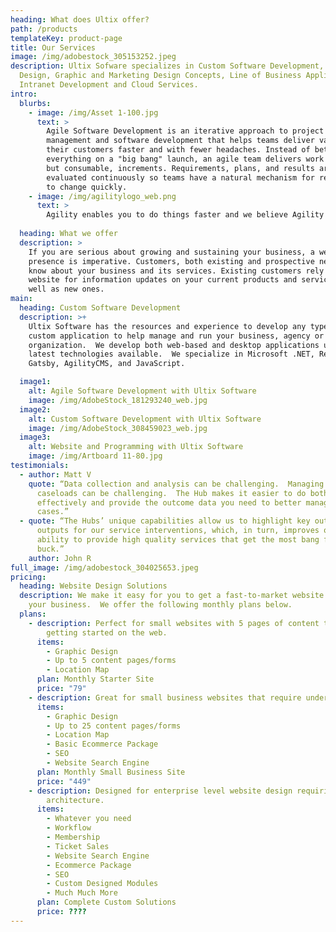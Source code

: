 ```yaml
---
heading: What does Ultix offer?
path: /products
templateKey: product-page
title: Our Services
image: /img/adobestock_305153252.jpeg
description: Ultix Sofware specializes in Custom Software Development, Website
  Design, Graphic and Marketing Design Concepts, Line of Business Applications,
  Intranet Development and Cloud Services.
intro:
  blurbs:
    - image: /img/Asset 1-100.jpg
      text: >
        Agile Software Development is an iterative approach to project
        management and software development that helps teams deliver value to
        their customers faster and with fewer headaches. Instead of betting
        everything on a "big bang" launch, an agile team delivers work in small,
        but consumable, increments. Requirements, plans, and results are
        evaluated continuously so teams have a natural mechanism for responding
        to change quickly.
    - image: /img/agilitylogo_web.png
      text: >
        Agility enables you to do things faster and we believe Agility is the fastest CMS on the market. We take you from getting started to increased conversions and better results easier and quicker than you ever thought possible.  Just being fast also allows you to create the best customer experiences by being ahead of the curve and giving you time to test and evaluate.
        
  heading: What we offer
  description: >
    If you are serious about growing and sustaining your business, a web
    presence is imperative. Customers, both existing and prospective need to
    know about your business and its services. Existing customers rely on your
    website for information updates on your current products and services as
    well as new ones. 
main:
  heading: Custom Software Development
  description: >+
    Ultix Software has the resources and experience to develop any type of
    custom application to help manage and run your business, agency or
    organization.  We develop both web-based and desktop applications using the
    latest technologies available.  We specialize in Microsoft .NET, React,
    Gatsby, AgilityCMS, and JavaScript. 

  image1:
    alt: Agile Software Development with Ultix Software
    image: /img/AdobeStock_181293240_web.jpg
  image2:
    alt: Custom Software Development with Ultix Software
    image: /img/AdobeStock_308459023_web.jpg
  image3:
    alt: Website and Programming with Ultix Software
    image: /img/Artboard 11-80.jpg
testimonials:
  - author: Matt V
    quote: “Data collection and analysis can be challenging.  Managing several
      caseloads can be challenging.  The Hub makes it easier to do both
      effectively and provide the outcome data you need to better manage your
      cases.”
  - quote: “The Hubs’ unique capabilities allow us to highlight key outcomes and
      outputs for our service interventions, which, in turn, improves our
      ability to provide high quality services that get the most bang for the
      buck.”
    author: John R
full_image: /img/adobestock_304025653.jpeg
pricing:
  heading: Website Design Solutions
  description: We make it easy for you to get a fast-to-market website design for
    your business.  We offer the following monthly plans below.
  plans:
    - description: Perfect for small websites with 5 pages of content that are just
        getting started on the web.
      items:
        - Graphic Design
        - Up to 5 content pages/forms
        - Location Map
      plan: Monthly Starter Site
      price: "79"
    - description: Great for small business websites that require under 25 pages of content.
      items:
        - Graphic Design
        - Up to 25 content pages/forms
        - Location Map
        - Basic Ecommerce Package
        - SEO
        - Website Search Engine
      plan: Monthly Small Business Site
      price: "449"
    - description: Designed for enterprise level website design requiring extensive
        architecture.
      items:
        - Whatever you need
        - Workflow
        - Membership
        - Ticket Sales
        - Website Search Engine
        - Ecommerce Package
        - SEO
        - Custom Designed Modules
        - Much Much More
      plan: Complete Custom Solutions
      price: ????
---
```

